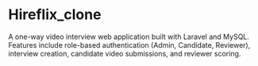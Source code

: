# Hireflix_clone
A one-way video interview web application built with Laravel and MySQL. Features include role-based authentication (Admin, Candidate, Reviewer), interview creation, candidate video submissions, and reviewer scoring.

